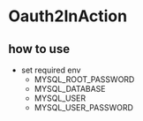 # Oauth2InAction

## how to use
 - set required env
   - MYSQL_ROOT_PASSWORD
   - MYSQL_DATABASE
   - MYSQL_USER
   - MYSQL_USER_PASSWORD
